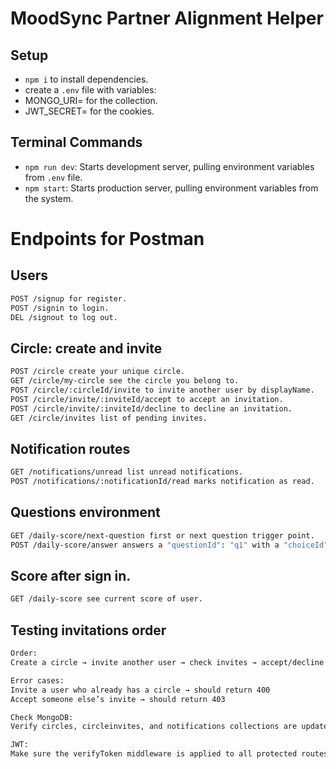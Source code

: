 # MoodSync Partner Alignment Helper

## Setup

- `npm i` to install dependencies.
- create a `.env` file with variables:
- MONGO_URI= for the collection.
- JWT_SECRET= for the cookies.

## Terminal Commands

- `npm run dev`: Starts development server, pulling environment variables from `.env` file.
- `npm start`: Starts production server, pulling environment variables from the system.

# Endpoints for Postman

## Users

```bash
POST /signup for register.
POST /signin to login.
DEL /signout to log out.
```

## Circle: create and invite

```bash
POST /circle create your unique circle.
GET /circle/my-circle see the circle you belong to.
POST /circle/:circleId/invite to invite another user by displayName.
POST /circle/invite/:inviteId/accept to accept an invitation.
POST /circle/invite/:inviteId/decline to decline an invitation.
GET /circle/invites list of pending invites.
```

## Notification routes

```bash
GET /notifications/unread list unread notifications.
POST /notifications/:notificationId/read marks notification as read.
```

## Questions environment

```bash
GET /daily-score/next-question first or next question trigger point.
POST /daily-score/answer answers a "questionId": "q1" with a "choiceId" : "a" or "b".

```

## Score after sign in.

```bash
GET /daily-score see current score of user.
```

## Testing invitations order

```bash
Order:
Create a circle → invite another user → check invites → accept/decline → check notifications

Error cases:
Invite a user who already has a circle → should return 400
Accept someone else’s invite → should return 403

Check MongoDB:
Verify circles, circleinvites, and notifications collections are updated correctly

JWT:
Make sure the verifyToken middleware is applied to all protected routes
```
